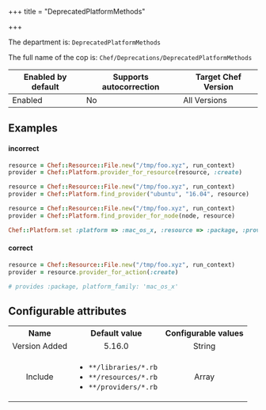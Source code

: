 +++
title = "DeprecatedPlatformMethods"

+++

<!-- This content is automatically generated. See https://github.com/chef/chef-web-docs/blob/main/generated/README.md -->

The department is: `DeprecatedPlatformMethods`

The full name of the cop is: `Chef/Deprecations/DeprecatedPlatformMethods`

| Enabled by default | Supports autocorrection | Target Chef Version |
| --- | --- | --- |
| Enabled | No | All Versions |

## Examples


#### incorrect

```ruby
resource = Chef::Resource::File.new("/tmp/foo.xyz", run_context)
provider = Chef::Platform.provider_for_resource(resource, :create)

resource = Chef::Resource::File.new("/tmp/foo.xyz", run_context)
provider = Chef::Platform.find_provider("ubuntu", "16.04", resource)

resource = Chef::Resource::File.new("/tmp/foo.xyz", run_context)
provider = Chef::Platform.find_provider_for_node(node, resource)

Chef::Platform.set :platform => :mac_os_x, :resource => :package, :provider => Chef::Provider::Package::Homebrew
```

#### correct

```ruby
resource = Chef::Resource::File.new("/tmp/foo.xyz", run_context)
provider = resource.provider_for_action(:create)

# provides :package, platform_family: 'mac_os_x'
```

## Configurable attributes

<table>
<tbody><tr>
<th>Name</th>
<th>Default value</th>
<th>Configurable values</th>
</tr>
<tr>
<td style="text-align:center">Version Added</td>
<td style="text-align:center">5.16.0</td>
<td style="text-align:center">String</td>
</tr>
<tr><td style="text-align:center">Include</td>
<td style="text-align:center"><ul>
<li><code>**/libraries/*.rb</code></li>
<li><code>**/resources/*.rb</code></li>
<li><code>**/providers/*.rb</code></li>
</ul>
</td>
<td style="text-align:center">Array</td>
</tr></tbody></table>
